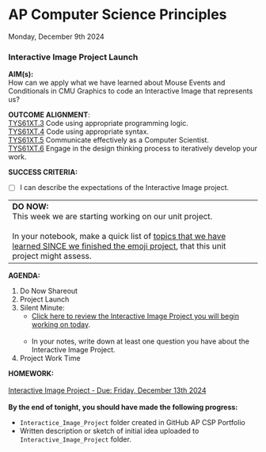 # AP Computer Science Principles
Monday, December 9th 2024

### Interactive Image Project Launch

**AIM(s):** <br>
How can we apply what we have learned about Mouse Events and Conditionals in CMU Graphics to code an Interactive Image that represents us?

**OUTCOME ALIGNMENT**:<br> 
<ins>TYS61XT.3</ins> Code using appropriate programming logic.<br> 
<ins>TYS61XT.4</ins> Code using appropriate syntax.<br> 
<ins>TYS61XT.5</ins> Communicate effectively as a Computer Scientist.<br> 
<ins>TYS61XT.6</ins> Engage in the design thinking process to iteratively develop your work.<br> 

**SUCCESS CRITERIA:**
- [ ] I can describe the expectations of the Interactive Image project.

<table>
  <tr>
    <td>
      <b>DO NOW:</b><br>
      This week we are starting working on our unit project. <br><br>In your notebook, make a quick list of <u>topics that we have learned SINCE we finished the emoji project</u>, that this unit project might assess. 
</td>
</tr>
</table>

**AGENDA:**

1. Do Now Shareout
2. Project Launch
3. Silent Minute:
   - <a href='https://github.com/MrJSwotinsky/AP_Computer_Science_Principles/blob/main/Unit_3_Functions_Mouse_Events_and_Conditionals/Projects/Interactive_Image_Project.md'>Click here to review the Interactive Image Project you will begin working on today</a>. <br><br>
   - In your notes, write down at least one question you have about the Interactive Image Project. 
5. Project Work Time
   
**HOMEWORK:** <br><br>
[Interactive Image Project - Due: Friday, December 13th 2024](https://github.com/MrJSwotinsky/AP_Computer_Science_Principles/blob/main/Unit_3_Functions_Mouse_Events_and_Conditionals/Projects/Interactive_Image_Project.md)<br><br>
**By the end of tonight, you should have made the following progress:**<br>
* `Interactice_Image_Project` folder created in GitHub AP CSP Portfolio
* Written description or sketch of initial idea uploaded to `Interactive_Image_Project` folder.

